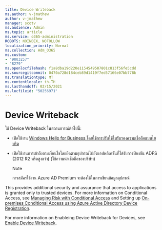 ```yaml
---
title: Device Writeback
ms.author: v-jmathew
author: v-jmathew
manager: scotv
ms.audience: Admin
ms.topic: article
ms.service: o365-administration
ROBOTS: NOINDEX, NOFOLLOW
localization_priority: Normal
ms.collection: Adm_O365
ms.custom:
- "9003257"
- "8279"
ms.openlocfilehash: f1a8dba19d220e1154549507801c813f56fe5cdd
ms.sourcegitcommit: 0470a728d184ceb89d1419f7ed57166e07bb778b
ms.translationtype: MT
ms.contentlocale: th-TH
ms.lasthandoff: 02/15/2021
ms.locfileid: "50256971"
---
```

# <a name="device-writeback"></a>Device Writeback

ใช้ Device Writeback ในสถานการณ์ต่อไปนี้:

- เปิดใช้งาน [Windows Hello for Business โดยใช้การปรับใช้ใบรับรองความเชื่อถือแบบไฮบริด](https://docs.microsoft.com/windows/security/identity-protection/hello-for-business/hello-hybrid-cert-trust-prereqs#device-registration)
- เปิดใช้งานการเข้าถึงตามเงื่อนไขโดยยึดตามอุปกรณ์ไปยังแอปพลิเคชันที่ได้รับการป้องกัน ADFS (2012 R2 หรือสูงกว่า) (ใช้ความน่าเชื่อถือของบริษัท)

    > [!NOTE]
    > การสมัครใช้งาน Azure AD Premium จะต้องใช้ในการเขียนข้อมูลอุปกรณ์

This provides additional security and assurance that access to applications is granted only to trusted devices. For more information on Conditional Access, see [Managing Risk with Conditional Access](https://docs.microsoft.com/azure/active-directory/conditional-access/overview) and Setting up [On-premises Conditional Access using Azure Active Directory Device Registration](https://docs.microsoft.com/azure/active-directory/devices/overview).

For more information on Enableing Device Writeback for Devices, see [Enable Device Writeback](https://docs.microsoft.com/azure/active-directory/hybrid/how-to-connect-device-writeback).
